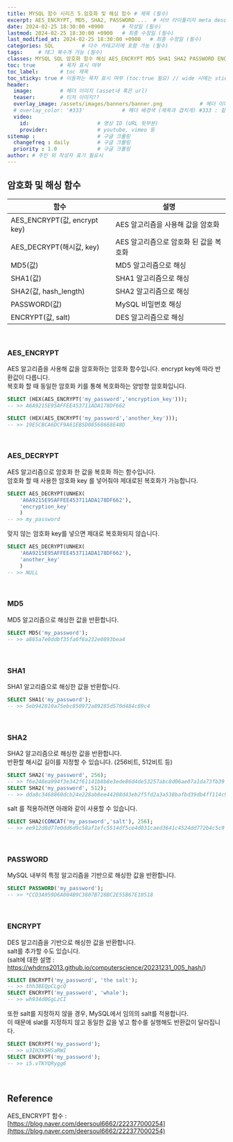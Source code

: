 ```yaml
---
title: MYSQL 함수 시리즈 5.암호화 및 해싱 함수 # 제목 (필수)
excerpt: AES_ENCRYPT, MD5, SHA2, PASSWORD ...  # 서브 타이틀이자 meta description (필수)
date: 2024-02-25 18:30:00 +0900      # 작성일 (필수)
lastmod: 2024-02-25 18:30:00 +0900   # 최종 수정일 (필수)
last_modified_at: 2024-02-25 18:30:00 +0900   # 최종 수정일 (필수)
categories: SQL         # 다수 카테고리에 포함 가능 (필수)
tags:     # 태그 복수개 가능 (필수)
classes: MYSQL SQL 암호화 함수 해싱 AES_ENCRYPT MD5 SHA1 SHA2 PASSWORD ENCRYPT   # wide : 넓은 레이아웃 / 빈칸 : 기본 //// wide 시에는 sticky toc 불가
toc: true        # 목차 표시 여부
toc_label:       # toc 제목
toc_sticky: true # 이동하는 목차 표시 여부 (toc:true 필요) // wide 시에는 sticky toc 불가
header: 
  image:         # 헤더 이미지 (asset내 혹은 url)
  teaser:        # 티저 이미지??
  overlay_image: /assets/images/banners/banner.png            # 헤더 이미지 (제목과 겹치게)
  # overlay_color: '#333'            # 헤더 배경색 (제목과 겹치게) #333 : 짙은 회색 (필수)
  video:
    id:                      # 영상 ID (URL 뒷부분)
    provider:                # youtube, vimeo 등
sitemap :                    # 구글 크롤링
  changefreq : daily         # 구글 크롤링
  priority : 1.0             # 구글 크롤링
author: # 주인 외 작성자 표기 필요시
---
```

<!--postNo: 20240225_004-->


## 암호화 및 해싱 함수  

| 함수 | 설명 |
| ---- | ---- |
| AES_ENCRYPT(값, encrypt key) | AES 알고리즘을 사용해 값을 암호화 |
| AES_DECRYPT(해시값, key) | AES 알고리즘으로 암호화 된 값을 복호화 |
| MD5(값) | MD5 알고리즘으로 해싱 |
| SHA1(값) | SHA1 알고리즘으로 해싱 |
| SHA2(값, hash_length) | SHA2 알고리즘으로 해싱 |
| PASSWORD(값) | MySQL 비밀번호 해싱 |
| ENCRYPT(값, salt) | DES 알고리즘으로 해싱 |

<br>

### AES_ENCRYPT  

 AES 알고리즘을 사용해 값을 암호화하는 암호화 함수입니다. encrypt key에 따라 반환값이 다릅니다.  
 복호화 할 때 동일한 암호화 키를 통해 복호화하는 양방향 암호화입니다.  

```sql
SELECT (HEX(AES_ENCRYPT('my_password','encryption_key')));
-- >> A6A9215E95AFFEE453711ADA178DF662

SELECT (HEX(AES_ENCRYPT('my_password','another_key')));
-- >> 19E5CBCA6DCF9A61EB5D08568668E48D
```

<br>

### AES_DECRYPT  

AES 알고리즘으로 암호화 한 값을 복호화 하는 함수입니다.  
암호화 할 때 사용한 암호화 key 를 넣어줘야 제대로된 복호화가 가능합니다.  

```sql
SELECT AES_DECRYPT(UNHEX(
	'A6A9215E95AFFEE453711ADA178DF662'),
	'encryption_key'
	)
-- >> my_password
```

맞지 않는 암호화 key를 넣으면 제대로 복호화되지 않습니다.  

```sql
SELECT AES_DECRYPT(UNHEX(
	'A6A9215E95AFFEE453711ADA178DF662'),
	'another_key'
	)
-- >> NULL
```

<br>

### MD5  

MD5 알고리즘으로 해싱한 값을 반환합니다.  

```sql
SELECT MD5('my_password');
-- >> a865a7e0ddbf35fa6f6a232e0893bea4
```

<br>

### SHA1  

SHA1 알고리즘으로 해싱한 값을 반환합니다.  

```sql
SELECT SHA1('my_password');
-- >> 5eb942810a75ebc850972a89285d570d484c89c4
```

<br>

### SHA2  

SHA2 알고리즘으로 해싱한 값을 반환합니다.  
반환할 해시값 길이를 지정할 수 있습니다. (256비트, 512비트 등)  

```sql
SELECT SHA2('my_password', 256);
-- >> f6e248ea994f3e342f61141b8b8e3ede86d4de53257abc8d06ae07a1da73fb39
SELECT SHA2('my_password', 512);
-- >> dda8c3468860dcb24e228ab8ee44208d43eb2f5fd2a3a538bafbd39db4ff114c9829a64bd1a4710e0c021f8a4134b6a2f8b17eccc87ffe79d8459e2df294fb01
```

salt 를 적용하려면 아래와 같이 사용할 수 있습니다.  

```sql
SELECT SHA2(CONCAT('my_password','salt'), 256);
-- >> ee912d8d77e0dd6d9c58af1efc5514df5ce4d031caed3641c4524dd772b4c5c9
```

<br>

### PASSWORD  

MySQL 내부의 특정 알고리즘을 기반으로 해싱한 값을 반환합니다.  

```sql
SELECT PASSWORD('my_password');
-- >> *CCD3A959D6A004B9C3807B728BC2E55B67E10518
```

<br>

### ENCRYPT  

DES 알고리즘을 기반으로 해싱한 값을 반환합니다.  
salt를 추가할 수도 있습니다.  
(salt에 대한 설명 : https://whdrns2013.github.io/computerscience/20231231_005_hash/)  

```sql
SELECT ENCRYPT('my_password', 'the salt');
-- >> thh38EQpCLgcQ
SELECT ENCRYPT('my_password', 'whale');
-- >> wh934d0GgLzCI
```

또한 salt를 지정하지 않을 경우, MySQL에서 임의의 salt를 적용합니다.  
이 때문에 slat를 지정하지 않고 동일한 값을 넣고 함수를 실행해도 반환값이 달라집니다.  

```sql
SELECT ENCRYPT('my_password');
-- >> u3IH3kSHSaRWI
SELECT ENCRYPT('my_password');
-- >> i5.vTKYQRygg6
```

<br>

## Reference  

AES_ENCRYPT 함수 : [https://blog.naver.com/deersoul6662/222377000254](https://blog.naver.com/deersoul6662/222377000254)  